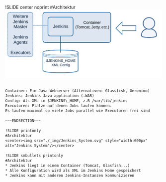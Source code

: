 !SLIDE center noprint
#Architektur
<img src="./_img/Jenkins_System.svg" alt="Jenkins System"/>

~~~SECTION:notes~~~

Container: Ein Java-Webserver (Alternativen: Glassfish, Geronimo)  
Jenkins: Jenkins Java application (.WAR)  
Config: Als XML in $JENKINS\_HOME, z.B /var/lib/jenkins
Executoren: Plätze auf denen Jobs laufen können.
Es laufen maximal so viele Jobs parallel wie Executoren frei sind

~~~ENDSECTION~~~

!SLIDE printonly
#Architektur
<center><img src="./_img/Jenkins_System.svg" style="width:600px" alt="Jenkins System"/></center>

!SLIDE smbullets printonly
#Architektur
* Jenkins liegt in einem Container (Tomcat, Glasfish...)
* Alle Konfiguration wird als XML im Jenkins Home gespeichert
* Jenkins kann mit anderen Jenkins-Instanzen kommunizieren

